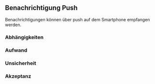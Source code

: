 ## Benachrichtigung Push

Benachrichtigungen können über push auf dem Smartphone empfangen werden.

### Abhängigkeiten

### Aufwand

### Unsicherheit

### Akzeptanz

